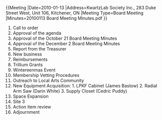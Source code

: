 {{Meeting
|Date=2010-01-13
|Address=KwartzLab Society Inc., 283 Duke Street West, Unit 106, Kitchener, ON
|Meeting Type=Board Meeting
|Minutes=20100113 Board Meeting Minutes.pdf
}}
1. Call to order
2. Approval of the agenda
3. Approval of the October 21 Board Meeting Minutes
4. Approval of the December 2 Board Meeting Minutes
5. Report from the Treasurer
6. New business
  1. Reimbursements
  2. Trillium Grants
  3. Wintereenmas Event
  4. Membership Vetting Procedures
  5. Outreach to Local Arts Community
  6. New Equipment Acquisition:
    1. LPKF Cabinet (James Bastow)
    2. Radial Arm Saw (Darin White)
    3. Supply Closet (Cedric Puddy) 
  7. Space Expansion
  8. Site 3 
7. Action item review
8. Adjournment
